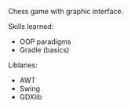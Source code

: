 Chess game with graphic interface.

Skills learned:
- OOP paradigms
- Gradle (basics)


Liblaries:
- AWT
- Swing
- GDXlib